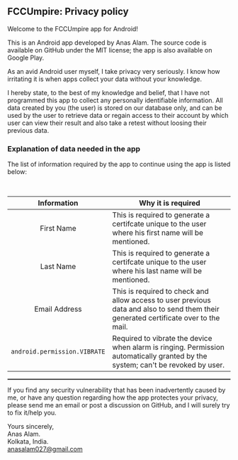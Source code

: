 ## FCCUmpire: Privacy policy

Welcome to the FCCUmpire app for Android!

This is an Android app developed by Anas Alam. The source code is available on GitHub under the MIT license; the app is also available on Google Play.

As an avid Android user myself, I take privacy very seriously.
I know how irritating it is when apps collect your data without your knowledge.

I hereby state, to the best of my knowledge and belief, that I have not programmed this app to collect any personally identifiable information. All data created by you (the user) is stored on our database only, and can be used by the user to retrieve data or regain access to their account by which user can view their result and also take a retest without loosing their previous data.

### Explanation of data needed in the app

The list of information required by the app to continue using the app is listed below:

<br/>

| Information | Why it is required |
| :---: | --- |
| First Name | This is required to generate a certifcate unique to the user where his first name will be mentioned. |
| Last Name | This is required to generate a certifcate unique to the user where his last name will be mentioned. |
| Email Address | This is required to check and allow access to user previous data and also to send them their generated certificate over to the mail. |
| `android.permission.VIBRATE` | Required to vibrate the device when alarm is ringing. Permission automatically granted by the system; can't be revoked by user. |

 <hr style="border:1px solid gray">

If you find any security vulnerability that has been inadvertently caused by me, or have any question regarding how the app protectes your privacy, please send me an email or post a discussion on GitHub, and I will surely try to fix it/help you.

Yours sincerely,  
Anas Alam.  
Kolkata, India.  
anasalam027@gmail.com

